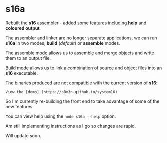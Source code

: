 # s16a

Rebuilt the __s16__ assembler - added some features including
__help__ and __coloured output__.

The assembler and linker are no longer separate applications,
we can run __s16a__ in two modes, __build__ (*default*) or
__assemble__ modes.

The assemble mode allows us to assemble and merge objects
and write them to an output file.

Build mode allows us to link a combination of source and
object files into an __s16__ executable.

The binaries produced are not compatible with the current
version of __s16__:

    View the [demo] (https://b0x3n.github.io/system16)

So I'm currently re-building the front end to take
advantage of some of the new features.

You can view help using the `node s16a --help` option.

Am still implementing instructions as I go so changes
are rapid.

Will update soon.

